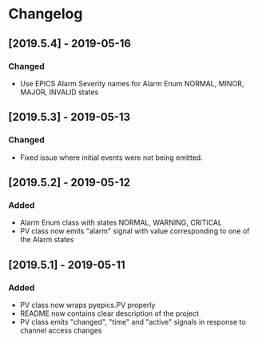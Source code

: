 # Changelog

## [2019.5.4] - 2019-05-16
### Changed
- Use EPICS Alarm Severity names for Alarm Enum NORMAL, MINOR, MAJOR, INVALID states 

## [2019.5.3] - 2019-05-13
### Changed
- Fixed issue where initial events were not being emitted. 

## [2019.5.2] - 2019-05-12
### Added
- Alarm Enum class with states NORMAL, WARNING, CRITICAL
- PV class now emits "alarm" signal with value corresponding to one of the Alarm states

## [2019.5.1] - 2019-05-11
### Added
- PV class now wraps pyepics.PV properly
- README now contains clear description of the project
- PV class emits "changed", "time" and "active" signals in response to channel access changes 